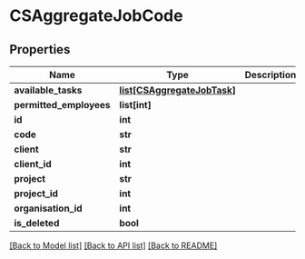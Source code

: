 # CSAggregateJobCode

## Properties
Name | Type | Description | Notes
------------ | ------------- | ------------- | -------------
**available_tasks** | [**list[CSAggregateJobTask]**](CSAggregateJobTask.md) |  | [optional] 
**permitted_employees** | **list[int]** |  | [optional] 
**id** | **int** |  | [optional] 
**code** | **str** |  | [optional] 
**client** | **str** |  | [optional] 
**client_id** | **int** |  | [optional] 
**project** | **str** |  | [optional] 
**project_id** | **int** |  | [optional] 
**organisation_id** | **int** |  | [optional] 
**is_deleted** | **bool** |  | [optional] 

[[Back to Model list]](../README.md#documentation-for-models) [[Back to API list]](../README.md#documentation-for-api-endpoints) [[Back to README]](../README.md)


